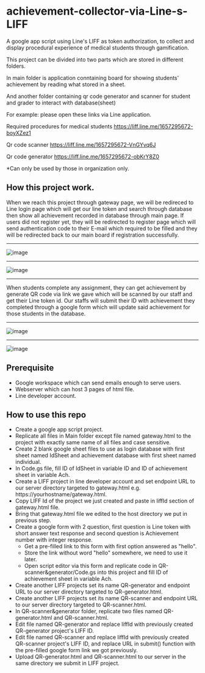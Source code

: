 # achievement-collector-via-Line-s-LIFF
A google app script using Line's LIFF as token authorization, to collect and display procedural experience of medical students through gamification.

This project can be divided into two parts which are stored in different folders.

In main folder is application conntaining board for showing students' achievement by reading what stored in a sheet. 

And another folder containing qr code generator and scanner for student and grader to interact with database(sheet)

For example: please open these links via Line application.

Required procedures for medical students
https://liff.line.me/1657295672-boyXZez1

Qr code scanner
https://liff.line.me/1657295672-VnGYvq6J

Qr code generator
https://liff.line.me/1657295672-obKrY8Z0

*Can only be used by those in organization only.
## How this project work.
When we reach this project through gateway page, we will be redireced to Line login page which will get our line token and search through database then show all achievement recorded in database through main page. If users did not register yet, they will be redirected to register page which will send authentication code to their E-mail which required to be filled and they will be redirected back to our main board if registration successfully.

---
![image](https://github.com/absins/achievement-collector-using-Google-Appscript-with-Line-s-LIFF/assets/53501806/442e2ccd-c5ed-4c09-9cc7-425627032a32)

---

![image](https://github.com/absins/achievement-collector-using-Google-Appscript-with-Line-s-LIFF/assets/53501806/ad140361-bcce-48d0-b88f-6eba3d5754de)

---

When students complete any assignment, they can get achievement by generate QR code via link we gave which will be scanned by our staff and get their Line token id. Our staffs will submit their ID with achievement they completed through a google form which will update said achievement for those students in the database.

---
![image](https://github.com/absins/achievement-collector-using-Google-Appscript-with-Line-s-LIFF/assets/53501806/3b0981bd-7e71-4ec6-82c8-a80211c08970)


---
![image](https://github.com/absins/achievement-collector-using-Google-Appscript-with-Line-s-LIFF/assets/53501806/2fd84571-8a98-4757-bd85-4ed657ef9791)


## Prerequisite
- Google workspace which can send emails enough to serve users.
- Webserver which can host 3 pages of html file.
- Line developer account.

## How to use this repo
- Create a google app script project.
- Replicate all files in Main folder except file named gateway.html to the project with exactly same name of all files and case sensitive.
- Create 2 blank google sheet files to use as login database with first sheet named IdSheet and achievement database with first sheet named individual.
- In Code.gs file, fill ID of IdSheet in variable ID and ID of achievement sheet in variable Ach.
- Create a LIFF project in line developer account and set endpoint URL to our server directory targeted to gateway.html e.g. https://yourhostname/gateway.html.
- Copy LIFF Id of the project we just created and paste in liffId section of gateway.html file.
- Bring that gateway.html file we edited to the host directory we put in previous step.
- Create a google form with 2 question, first question is Line token with short answer text response and second question is Achievement number with integer response.
  - Get a pre-filled link to this form with first option answered as "hello".
  - Store the link without word "hello" somewhere, we need to use it later.
  - Open script editor via this form and replicate code in QR-scanner&generator/Code.gs into this project and fill ID of achievement sheet in variable Ach.
- Create another LIFF projects set its name QR-generator and endpoint URL to our server directory targeted to QR-generator.html.
- Create another LIFF projects set its name QR-scanner and endpoint URL to our server directory targeted to QR-scanner.html.
- In QR-scanner&generator folder, replicate two files named QR-generator.html and QR-scanner.html.
- Edit file named QR-generator and replace liffId with previously created QR-generator project's LIFF ID.
- Edit file named QR-scanner and replace liffId with previously created QR-scanner project's LIFF ID, and replace URL in submit() function with the pre-filled google form link we got previously.
- Upload QR-generator.html and QR-scanner.html to our server in the same directory we submit in LIFF project.
